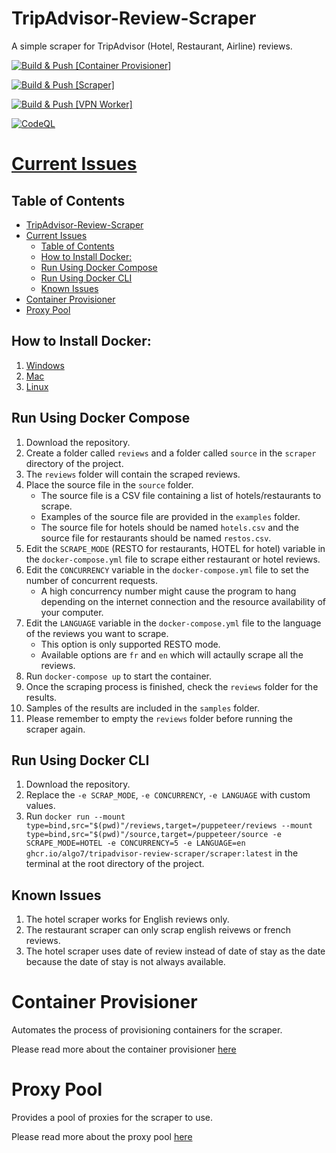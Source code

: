 # TripAdvisor-Review-Scraper
A simple scraper for TripAdvisor (Hotel, Restaurant, Airline) reviews.

[![Build & Push [Container Provisioner]](https://github.com/algo7/TripAdvisor-Review-Scraper/actions/workflows/ci_container_provisioner.yml/badge.svg?branch=main)](https://github.com/algo7/TripAdvisor-Review-Scraper/actions/workflows/ci_container_provisioner.yml)

[![Build & Push [Scraper]](https://github.com/algo7/TripAdvisor-Review-Scraper/actions/workflows/ci_scraper.yml/badge.svg?branch=main)](https://github.com/algo7/TripAdvisor-Review-Scraper/actions/workflows/ci_scraper.yml)

[![Build & Push [VPN Worker]](https://github.com/algo7/TripAdvisor-Review-Scraper/actions/workflows/ci_vpn_worker.yml/badge.svg)](https://github.com/algo7/TripAdvisor-Review-Scraper/actions/workflows/ci_vpn_worker.yml)

[![CodeQL](https://github.com/algo7/TripAdvisor-Review-Scraper/actions/workflows/codeql.yml/badge.svg?branch=main)](https://github.com/algo7/TripAdvisor-Review-Scraper/actions/workflows/codeql.yml)

# [Current Issues](https://github.com/algo7/TripAdvisor-Review-Scraper/issues)

## Table of Contents

- [TripAdvisor-Review-Scraper](#tripadvisor-review-scraper)
- [Current Issues](#current-issues)
  - [Table of Contents](#table-of-contents)
  - [How to Install Docker:](#how-to-install-docker)
  - [Run Using Docker Compose](#run-using-docker-compose)
  - [Run Using Docker CLI](#run-using-docker-cli)
  - [Known Issues](#known-issues)
- [Container Provisioner](#container-provisioner)
- [Proxy Pool](#proxy-pool)

## How to Install Docker:
1. [Windows](https://docs.docker.com/desktop/windows/install/)
2. [Mac](https://docs.docker.com/desktop/mac/install/)
3. [Linux](https://docs.docker.com/engine/install/ubuntu/)

## Run Using Docker Compose
1. Download the repository.
2. Create a folder called `reviews` and a folder called `source` in the `scraper` directory of the project.
3. The `reviews` folder will contain the scraped reviews.
4. Place the source file in the `source` folder.
   - The source file is a CSV file containing a list of hotels/restaurants to scrape.
   - Examples of the source file are provided in the `examples` folder.
   - The source file for hotels should be named `hotels.csv` and the source file for restaurants should be named `restos.csv`.
5. Edit the `SCRAPE_MODE` (RESTO for restaurants, HOTEL for hotel) variable in the `docker-compose.yml` file to scrape either restaurant or hotel reviews.
6. Edit the `CONCURRENCY` variable in the `docker-compose.yml` file to set the number of concurrent requests.
   - A high concurrency number might cause the program to hang depending on the internet connection and the resource availability of your computer.
7. Edit the `LANGUAGE` variable in the `docker-compose.yml` file to the language of the reviews you want to scrape.
   - This option is only supported RESTO mode.
   - Available options are `fr` and `en` which will actaully scrape all the reviews.
8. Run `docker-compose up` to start the container.
9. Once the scraping process is finished, check the `reviews` folder for the results.
10. Samples of the results are included in the `samples` folder.
11. Please remember to empty the `reviews` folder before running the scraper again.

## Run Using Docker CLI 
1. Download the repository.
2. Replace the `-e SCRAP_MODE`, `-e CONCURRENCY`, `-e LANGUAGE` with custom values.
3. Run `docker run --mount type=bind,src="$(pwd)"/reviews,target=/puppeteer/reviews --mount type=bind,src="$(pwd)"/source,target=/puppeteer/source -e SCRAPE_MODE=HOTEL -e CONCURRENCY=5 -e LANGUAGE=en ghcr.io/algo7/tripadvisor-review-scraper/scraper:latest` in the terminal at the root directory of the project.


## Known Issues
1. The hotel scraper works for English reviews only.
2. The restaurant scraper can only scrap english reivews or french reviews.
3. The hotel scraper uses date of review instead of date of stay as the date because the date of stay is not always available.

# Container Provisioner
Automates the process of provisioning containers for the scraper.

Please read more about the container provisioner [here](https://github.com/algo7/TripAdvisor-Review-Scraper/tree/main/container_provisioner)

# Proxy Pool
Provides a pool of proxies for the scraper to use.

Please read more about the proxy pool [here](https://github.com/algo7/TripAdvisor-Review-Scraper/tree/main/proxy_pool)